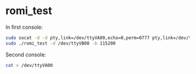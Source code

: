 # romi_test

In first console:

```bash
sudo socat -d -d pty,link=/dev/ttyVA00,echo=0,perm=0777 pty,link=/dev/ttyVB00,echo=0,perm=0777 &
sudo ./romi_test -d /dev/ttyVB00 -b 115200
```

Second console:

```bash
cat > /dev/ttyVA00
```
